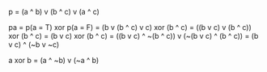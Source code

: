 p = (a ^ b) v (b ^ c) v (a ^ c)


pa = p(a = T) xor p(a = F)
   = (b v (b ^ c) v c) xor (b ^ c)
   = ((b v c) v (b ^ c)) xor (b ^ c)
   = (b v c) xor (b ^ c)
   = ((b v c) ^ ~(b ^ c)) v (~(b v c) ^ (b ^ c))
   = (b v c) ^ (~b v ~c)


a xor b = (a ^ ~b) v (~a ^ b) 